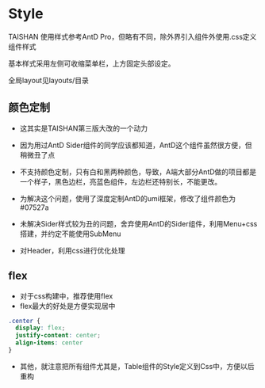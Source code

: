 
# Style

TAISHAN 使用样式参考AntD Pro，但略有不同，除外界引入组件外使用.css定义组件样式

基本样式采用左侧可收缩菜单栏，上方固定头部设定。

全局layout见layouts/目录

## 颜色定制

* 这其实是TAISHAN第三版大改的一个动力

* 因为用过AntD Sider组件的同学应该都知道，AntD这个组件虽然很方便，但稍微丑了点

* 不支持颜色定制，只有白和黑两种颜色，导致，A端大部分AntD做的项目都是一个样子，黑色边栏，亮蓝色组件，左边栏还特别长，不能更改。

* 为解决这个问题，使用了深度定制AntD的umi框架，修改了组件颜色为 #07527a

* 未解决Sider样式较为丑的问题，舍弃使用AntD的Sider组件，利用Menu+css搭建，并约定不能使用SubMenu

* 对Header，利用css进行优化处理

## flex

* 对于css构建中，推荐使用flex
* flex最大的好处是方便实现居中

```css
.center {
  display: flex;
  justify-content: center;
  align-items: center
}
```
* 其他，就注意把所有组件尤其是，Table组件的Style定义到Css中，方便以后重构
